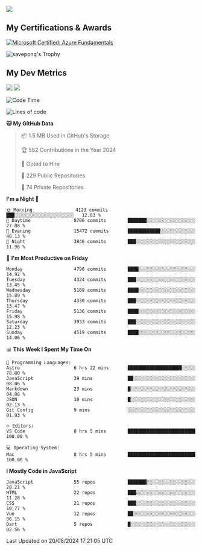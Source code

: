 [<img src="https://img.shields.io/badge/linkedin-%230077B5.svg?&style=for-the-badge&logo=linkedin&logoColor=white" />](https://www.linkedin.com/in/savepong)

<!--
[<img src="https://img.shields.io/badge/pongsiri.pisutakarathada.com-%230077B5.svg?&style=for-the-badge&color=orange" />](https://pongsiri.pisutakarathada.com)
[<img src="https://img.shields.io/badge/apps.saveworld.co-%230077B5.svg?&style=for-the-badge&color=2aa889" />](https://apps.saveworld.co)

[![savepong' github stats](https://github-readme-stats.vercel.app/api?username=savepong&show_icons=true&count_private=true&theme=gotham&hide_border=true&bg_color=00000000&text_color=768390FF)](https://pongsiri.pisutakarathada.com/posts/stats)

[![GitHub Streak](https://github-readme-streak-stats.herokuapp.com?user=savepong&theme=gotham&hide_border=true&background=00000000&dates=768390FF)](https://pongsiri.pisutakarathada.com/posts/stats)

[![Top Langs](https://github-readme-stats.vercel.app/api/top-langs/?username=savepong&layout=compact&langs_count=10&theme=gotham&hide_border=true&bg_color=00000000&text_color=768390FF)](https://pongsiri.pisutakarathada.com/posts/stats)

<!-- [![savepong's wakatime stats](https://github-readme-stats.vercel.app/api/wakatime?username=@savepong&layout=default&theme=gotham&hide_border=true&bg_color=00000000&text_color=768390FF)](https://pongsiri.pisutakarathada.com/posts/stats) -->

## My Certifications & Awards

<!--START_SECTION:badges-->
[![Microsoft Certified: Azure Fundamentals](https://images.credly.com/size/160x160/images/be8fcaeb-c769-4858-b567-ffaaa73ce8cf/image.png)](http://www.credly.com/badges/7b0e170b-852d-4d35-bea2-213eceae599c "Microsoft Certified: Azure Fundamentals")

![savepong's Trophy](https://github-profile-trophy.vercel.app/?username=savepong&theme=flat&rank=SECRET,SSS,SS,S,AAA,AA,A&margin-w=15&no-bg=true&no-frame=true)

## My Dev Metrics

[![](https://komarev.com/ghpvc/?username=savepong&color=blue&label=Profile%20Views)](https://github.com/savepong)
[![](https://img.shields.io/github/followers/savepong?label=GitHub%20Followers)](https://github.com/savepong)

<!--START_SECTION:waka-->
![Code Time](http://img.shields.io/badge/Code%20Time-1%2C521%20hrs%2032%20mins-blue)

![Lines of code](https://img.shields.io/badge/From%20Hello%20World%20I%27ve%20Written-65.0%20million%20lines%20of%20code-blue)

**🐱 My GitHub Data** 

> 📦 1.5 MB Used in GitHub's Storage 
 > 
> 🏆 582 Contributions in the Year 2024
 > 
> 💼 Opted to Hire
 > 
> 📜 229 Public Repositories 
 > 
> 🔑 74 Private Repositories 
 > 
**I'm a Night 🦉** 

```text
🌞 Morning                4123 commits        ███░░░░░░░░░░░░░░░░░░░░░░   12.83 % 
🌆 Daytime                8706 commits        ███████░░░░░░░░░░░░░░░░░░   27.08 % 
🌃 Evening                15472 commits       ████████████░░░░░░░░░░░░░   48.13 % 
🌙 Night                  3846 commits        ███░░░░░░░░░░░░░░░░░░░░░░   11.96 % 
```
📅 **I'm Most Productive on Friday** 

```text
Monday                   4796 commits        ████░░░░░░░░░░░░░░░░░░░░░   14.92 % 
Tuesday                  4324 commits        ███░░░░░░░░░░░░░░░░░░░░░░   13.45 % 
Wednesday                5109 commits        ████░░░░░░░░░░░░░░░░░░░░░   15.89 % 
Thursday                 4330 commits        ███░░░░░░░░░░░░░░░░░░░░░░   13.47 % 
Friday                   5136 commits        ████░░░░░░░░░░░░░░░░░░░░░   15.98 % 
Saturday                 3933 commits        ███░░░░░░░░░░░░░░░░░░░░░░   12.23 % 
Sunday                   4519 commits        ████░░░░░░░░░░░░░░░░░░░░░   14.06 % 
```


📊 **This Week I Spent My Time On** 

```text
💬 Programming Languages: 
Astro                    6 hrs 22 mins       ████████████████████░░░░░   78.80 % 
JavaScript               39 mins             ██░░░░░░░░░░░░░░░░░░░░░░░   08.06 % 
Markdown                 23 mins             █░░░░░░░░░░░░░░░░░░░░░░░░   04.86 % 
JSON                     10 mins             █░░░░░░░░░░░░░░░░░░░░░░░░   02.13 % 
Git Config               9 mins              ░░░░░░░░░░░░░░░░░░░░░░░░░   01.93 % 

🔥 Editors: 
VS Code                  8 hrs 5 mins        █████████████████████████   100.00 % 

💻 Operating System: 
Mac                      8 hrs 5 mins        █████████████████████████   100.00 % 
```

**I Mostly Code in JavaScript** 

```text
JavaScript               55 repos            ███████░░░░░░░░░░░░░░░░░░   28.21 % 
HTML                     22 repos            ███░░░░░░░░░░░░░░░░░░░░░░   11.28 % 
CSS                      21 repos            ███░░░░░░░░░░░░░░░░░░░░░░   10.77 % 
Vue                      12 repos            ██░░░░░░░░░░░░░░░░░░░░░░░   06.15 % 
Dart                     5 repos             █░░░░░░░░░░░░░░░░░░░░░░░░   02.56 % 
```




 Last Updated on 20/08/2024 17:21:05 UTC
<!--END_SECTION:waka-->

<!--
**savepong/savepong** is a ✨ _special_ ✨ repository because its `README.md` (this file) appears on your GitHub profile.

Here are some ideas to get you started:

- 🔭 I’m currently working on WebComponents and TypeScript.
- 🌱 I’m currently learning ...
- 👯 I’m looking to collaborate on ...
- 🤔 I’m looking for help with ...
- 💬 Ask me about ...
- 📫 How to reach me: ...
- 😄 Pronouns: ...
- ⚡ Fun fact: ...
-->
